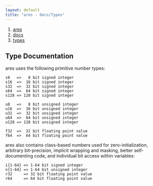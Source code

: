 ```yaml
---
layout: default
title: "ares - Docs/Types"
---
```


<ol>
   <li><a href='/index'><span>ares</span></a></li>
   <li><a href='/docs'><span>docs</span></a></li>
   <li><a href='/docs/types'><span>types</span></a></li>
</ol>

## Type Documentation

ares uses the following primitive number types:

```
s8   =>   8 bit signed integer
s16  =>  16 bit signed integer
s32  =>  32 bit signed integer
s64  =>  64 bit signed integer
s128 => 128 bit signed integer

u8   =>   8 bit unsigned integer
u16  =>  16 bit unsigned integer
u32  =>  32 bit unsigned integer
u64  =>  64 bit unsigned integer
u128 => 128 bit unsigned integer

f32  =>  32 bit floating point value
f64  =>  64 bit floating point value
```

ares also contains class-based numbers used for zero-initialization, arbitrary
bit-precision, implicit wrapping and masking, better self-documenting code, and
individual bit access within variables:

```
i{1-64} => 1-64 bit signed integer
n{1-64} => 1-64 bit unsigned integer
r32     => 32 bit floating point value
r64     => 64 bit floating point value
```
